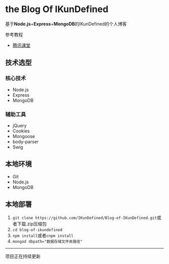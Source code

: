 # the Blog Of IKunDefined

基于**Node.js**+**Express**+**MongoDB**的IKunDefined的个人博客

参考教程

* [腾讯课堂](https://ke.qq.com/course/185893)

## 技术选型

### 核心技术

* Node.js
* Express
* MongoDB

### 辅助工具

* jQuery
* Cookies
* Mongoose
* body-parser
* Swig

## 本地环境

* Git
* Node.js
* MongoDB

## 本地部署

1. `git clone https://github.com/IKunDefined/Blog-of-IKunDefined.git`或者下载.zip压缩包
2. `cd blog-of-ikundefined`
3. `npm install`或者`cnpm install`
4. `mongod dbpath="数据存储文件夹路径"`

***
项目正在持续更新